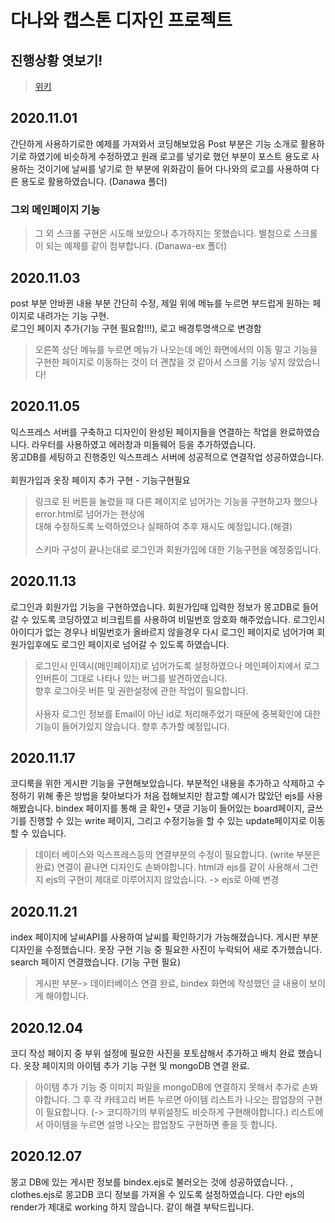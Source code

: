 # 다나와 캡스톤 디자인 프로젝트

## 진행상황 엿보기! 
> [위키](https://github.com/Leeharin115/dnw2020/wiki/1.-%ED%99%9C%EB%8F%99-%EB%82%B4%EC%97%AD)

## 2020.11.01 


간단하게 사용하기로한 예제를 가져와서 코딩해보았음 Post 부분은 기능 소개로 활용하기로 하였기에 비슷하게 수정하였고 원래 로고를 넣기로 했던 부분이 포스트 용도로 사용하는 것이기에 날씨를 넣기로 한 부분에 위화감이 들어 다나와의 로고를 사용하여 다른 용도로 활용하였습니다. (Danawa 폴더)


### 그외 메인페이지 기능
 
>그 외 스크롤 구현은 시도해 보았으나 추가하지는 못했습니다. 별첨으로 스크롤이  되는 예제를 같이 첨부합니다. (Danawa-ex 폴더) 

## 2020.11.03
post 부분 안바뀐 내용 부분 간단히 수정, 제일 위에 메뉴를 누르면 부드럽게 원하는 페이지로 내려가는 기능 구현.<br>
로그인 페이지 추가(기능 구현 필요함!!!), 로고 배경투명색으로 변경함

> 오른쪽 상단 메뉴를 누르면 메뉴가 나오는데 메인 화면에서의 이동 말고 기능을 구현한 페이지로 이동하는 것이 더 괜찮을 것 같아서 스크롤 기능 넣지 않았습니다!


## 2020.11.05

익스프레스 서버를 구축하고 디자인이 완성된 페이지들을 연결하는 작업을 완료하였습니다. 라우터를 사용하였고 에러창과 미들웨어 등을 추가하였습니다.  
몽고DB를 세팅하고 진행중인 익스프레스 서버에 성공적으로 연결작업 성공하였습니다.
<br><br>회원가입과 옷장 페이지 추가 구현 - 기능구현필요

> 링크로 된 버튼을 눌렀을 때 다른 페이지로 넘어가는 기능을 구현하고자 했으나 error.html로 넘어가는 현상에<br>
  대해 수정하도록 노력하였으나 실패하여 추후 재시도 예정입니다.(해결)<br><br>
> 스키마 구성이 끝나는대로 로그인과 회원가입에 대한 기능구현을 예정중입니다.

## 2020.11.13

로그인과 회원가입 기능을 구현하였습니다. 회원가입때 입력한 정보가 몽고DB로 들어갈 수 있도록 코딩하였고 비크립트를 사용하여 비밀번호 암호화 해주었습니다.
로그인시 아이디가 없는 경우나 비밀번호가 올바르지 않을경우 다시 로그인 페이지로 넘어가며 회원가입후에도 로그인 페이지로 넘어갈 수 있도록 하였습니다.

> 로그인시 인덱시(메인페이지)로 넘어가도록 설정하였으나 메인페이지에서 로그인버튼이 그대로 나타나 있는 버그를 발견하였습니다.<br> 향후 로그아웃 버튼 및 권한설정에 관한 
작업이 필요합니다.<br><br>
> 사용자 로그인 정보를 Email이 아닌 id로 처리해주었기 때문에 중복확인에 대한 기능이 들어가있지 않습니다. 향후 추가할 예정입니다.


## 2020.11.17

코디룩을 위한 게시판 기능을 구현해보았습니다. 부분적인 내용을 추가하고 삭제하고 수정하기 위해 좋은 방법을 찾아보다가 처음 접해보지만 참고할 예시가 많았던 ejs를 사용해봤습니다.
bindex 페이지를 통해 글 확인+ 댓글 기능이 들어있는 board페이지, 글쓰기를 진행할 수 있는 write 페이지, 그리고 수정기능을 할 수 있는 update페이지로 이동할 수 있습니다.

> 데이터 베이스와 익스프레스등의 연결부분의 수정이 필요합니다. (write 부분은 완료)
> 연결이 끝나면 디자인도 손봐야합니다.
> html과 ejs를 같이 사용해서 그런지 ejs의 구현이 제대로 이루어지지 않았습니다. -> ejs로 아예 변경

## 2020.11.21

index 페이지에 날씨API를 사용하여 날씨를 확인하기가 가능해졌습니다. 게시판 부분 디자인을 수정했습니다. 옷장 구현 기능 중 필요한 사진이 누락되어 새로 추가했습니다.
search 페이지 연결했습니다. (기능 구현 필요)

> 게시판 부분-> 데이터베이스 연결 완료, bindex 화면에 작성했던 글 내용이 보이게 해야합니다.

## 2020.12.04

코디 작성 페이지 중 부위 설정에 필요한 사진을 포토샵해서 추가하고 배치 완료 했습니다.
옷장 페이지의 아이템 추가 기능 구현 및 mongoDB 연결 완료.

> 아이템 추가 기능 중 이미지 파일을 mongoDB에 연결하지 못해서 추가로 손봐야합니다.
> 그 후 각 카테고리 버튼 누르면 아이템 리스트가 나오는 팝업창의 구현이 필요합니다. (-> 코디하기의 부위설정도 비슷하게 구현해야합니다.)
> 리스트에서 아이템을 누르면 설명 나오는 팝업창도 구현하면 좋을 듯 합니다.

## 2020.12.07

몽고 DB에 있는 게시판 정보를 bindex.ejs로 불러오는 것에 성공하였습니다. , clothes.ejs로 몽고DB 코디 정보를 가져올 수 있도록 설정하였습니다.
다만 ejs의 render가 제대로 working 하지 않습니다. 같이 해결 부탁드립니다.
